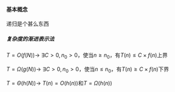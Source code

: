 #### 基本概念

递归是个甚么东西

#####  复杂度的渐进表示法

$T=O(f(N))$​​​​ → $\exists C>0,n_0>0$​，使当$n\geq n_0$​，有$T(n)\leq C\times f(n)$​​​上界

$T=\Omega(g(N))$​​​ → $\exists C>0,n_0>0$​​​，使当$n\leq n_0$​​​，有$T(n)\geq C\times f(n)$​​​下界

$T=\Theta(h(N))$​​​ → $T(n)= O(h(n))$​​​​ 和$T=\Omega (h(n))$​

 

